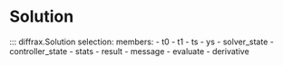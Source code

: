 # Solution

::: diffrax.Solution
    selection:
        members:
            - t0
            - t1
            - ts
            - ys
            - solver_state
            - controller_state
            - stats
            - result
            - message
            - evaluate
            - derivative
